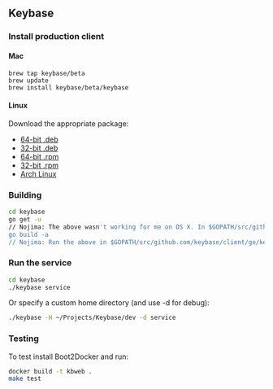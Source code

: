 ## Keybase

### Install production client

#### Mac

    brew tap keybase/beta
    brew update
    brew install keybase/beta/keybase

#### Linux

Download the appropriate package:

* [64-bit .deb](https://dist.keybase.io/linux/deb/keybase-latest-amd64.deb)
* [32-bit .deb](https://dist.keybase.io/linux/deb/keybase-latest-i386.deb)
* [64-bit .rpm](https://dist.keybase.io/linux/rpm/keybase-latest-x86_64.rpm)
* [32-bit .rpm](https://dist.keybase.io/linux/rpm/keybase-latest-i386.rpm)
* [Arch Linux](https://aur.archlinux.org/packages/keybase-release/)

### Building

```bash
cd keybase
go get -u
// Nojima: The above wasn't working for me on OS X. In $GOPATH/src/github.com/keybase/client run go get ./...
go build -a
// Nojima: Run the above in $GOPATH/src/github.com/keybase/client/go/keybase
```

### Run the service

```bash
cd keybase
./keybase service
```

Or specify a custom home directory (and use -d for debug):

```bash
./keybase -H ~/Projects/Keybase/dev -d service
```

### Testing

To test install Boot2Docker and run:

```bash
docker build -t kbweb .
make test
```
